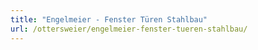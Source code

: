 ```yaml
---
title: "Engelmeier - Fenster Türen Stahlbau"
url: /ottersweier/engelmeier-fenster-tueren-stahlbau/
---
```

